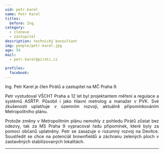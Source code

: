 ```yaml
---
uid: petr.karel
name: Petr Karel
titles:
  before: Ing.
category:
  - clenove
  - zastupitel
description: technický konzultant
img: people/petr-karel.jpg
age: 54
mail:
  - petr.karel@pirati.cz
 
profiles:
  facebook: 
---
```

<p style='text-align: justify;'>Ing. Petr Karel je člen Pirátů a zastupitel na MČ Praha 9.
</p><p style='text-align: justify;'>
Petr vystudoval VŠCHT Praha a 12 let byl projektantem měření a regulace a systémů ASŘTP. Působil i jako hlavní metrolog a manažer v PVK. Své zkušenosti uplatňuje v územním rozvoji, aktuálně připomínkováním Metropolitního plánu.
</p><p style='text-align: justify;'>
Protože změny v Metropolitním plánu nemohly z pohledu Pirátů zůstat bez odezvy, tak za MS Praha 9 vypracoval řadu připomínek, které byly za pomoci občanů uplatněny. Petr se zasazuje o rozumný rozvoj na Devítce. Soustředit se chce na potenciál brownfieldů a záchranu zelených ploch v zastavěných stabilizovaných lokalitách.
</p>

---
